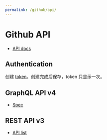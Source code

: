 ```yaml
---
permalink: /github/api/
---
```


# Github API

- [API docs](https://developer.github.com/)

## Authentication

创建 [token](https://github.com/settings/tokens)。创建完成后保存，token 只显示一次。


## GraphQL API v4


- [Spec](https://facebook.github.io/graphql/)


## REST API v3

- [API list](https://api.github.com/)
